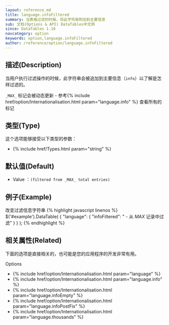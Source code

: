 ```yaml
---
layout: reference_md
title: language.infoFiltered
summary: 当表格过滤的时候，将此字符串附加到主要信息
sub: 文档(Options & API) DataTables中文网
since: DataTables 1.10
navcategory: option
keywords: option,language.infoFiltered
author: /reference/option/language.infoFiltered
---
```


## 描述(Description)

当用户执行过滤操作的时候，此字符串会被追加到主要信息（`info`）以了解是怎样过滤的。

`_MAX_` 标记会被动态更新 - 参考{% include href/option/Internationalisation.html param="language.info" %} 查看所有的标记

## 类型(Type)
这个选项能够接受以下类型的参数：

- {% include href/Types.html param="string" %}

## 默认值(Default)
- Value ：`(filtered from _MAX_ total entries)`

 
## 例子(Example)

改变过滤信息字符串
{% highlight javascript linenos %}
$('#example').DataTable( {
    "language": {
       "infoFiltered": " - 从 _MAX_ 记录中过滤"
     }
} );
{% endhighlight %}

## 相关属性(Related)
下面的选项是直接相关的，也可能是您的应用程序的开发非常有用。

Options

- {% include href/option/Internationalisation.html param="language" %}
- {% include href/option/Internationalisation.html param="language.info" %}
- {% include href/option/Internationalisation.html param="language.infoEmpty" %}
- {% include href/option/Internationalisation.html param="language.infoPostFix" %}
- {% include href/option/Internationalisation.html param="language.thousands" %}